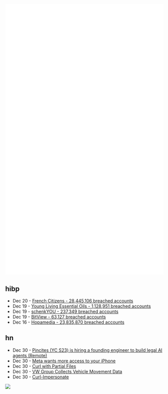 ![Metrics](https://raw.githubusercontent.com/phixion/phixion/master/metrics.svg)

## hibp

<!--
for https://github.com/phixion/phixion/blob/main/.github/workflows/feeds.yml
-->
<!--START_SECTION:haveibeenpwnd-->
- Dec 20 - [French Citizens - 28,445,106 breached accounts](https://haveibeenpwned.com/PwnedWebsites#FrenchCitizens)
- Dec 19 - [Young Living Essential Oils - 1,128,951 breached accounts](https://haveibeenpwned.com/PwnedWebsites#YoungLivingEssentialOils)
- Dec 19 - [schenkYOU - 237,349 breached accounts](https://haveibeenpwned.com/PwnedWebsites#schenkYOU)
- Dec 19 - [BitView - 63,127 breached accounts](https://haveibeenpwned.com/PwnedWebsites#BitView)
- Dec 16 - [Hopamedia - 23,835,870 breached accounts](https://haveibeenpwned.com/PwnedWebsites#Hopamedia)
<!--END_SECTION:haveibeenpwnd-->

## hn

<!--
for https://github.com/phixion/phixion/blob/main/.github/workflows/feeds.yml
-->
<!--START_SECTION:hn-->
- Dec 30 - [Pincites (YC S23) is hiring a founding engineer to build legal AI agents (Remote)](https://www.ycombinator.com/companies/pincites/jobs)
- Dec 30 - [Meta wants more access to your iPhone](https://techcrunch.com/2024/12/19/apple-and-meta-go-to-war-over-interoperability-vs-privacy/)
- Dec 30 - [Curl with Partial Files](https://daniel.haxx.se/blog/2024/12/30/curl-with-partial-files/)
- Dec 30 - [VW Group Collects Vehicle Movement Data](https://twitter.com/alex_avoigt/status/1873315392082334150)
- Dec 30 - [Curl-Impersonate](https://github.com/lexiforest/curl-impersonate)
<!--END_SECTION:hn-->

<!--
for https://yhype.me
-->
![](https://hit.yhype.me/github/profile?user_id=13013670)

